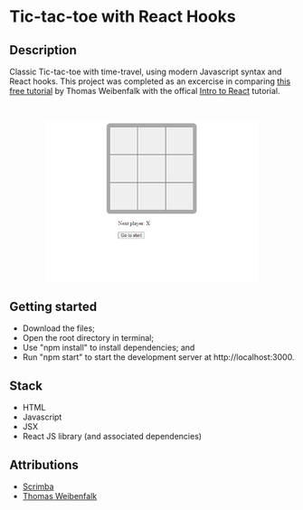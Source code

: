 # Tic-tac-toe with React Hooks

## Description
Classic Tic-tac-toe with time-travel, using modern Javascript syntax and React hooks. This project was completed as an excercise in comparing [this free tutorial](https://scrimba.com/learn/reactgame) by Thomas Weibenfalk with the offical [Intro to React](https://reactjs.org/tutorial/tutorial.html) tutorial.

<br />
<p align="center">
  <img src="https://github.com/chrisandrew-dev/tic-tac-toe-with-hooks/blob/main/demo.gif" width="75%" />
</p>

## Getting started
 * Download the files; 
 * Open the root directory in terminal;
 * Use "npm install" to install dependencies; and
 * Run "npm start" to start the development server at http://localhost:3000.

## Stack
* HTML
* Javascript
* JSX
* React JS library (and associated dependencies)

## Attributions
* [Scrimba](https://scrimba.com/)
* [Thomas Weibenfalk](https://github.com/weibenfalk)
